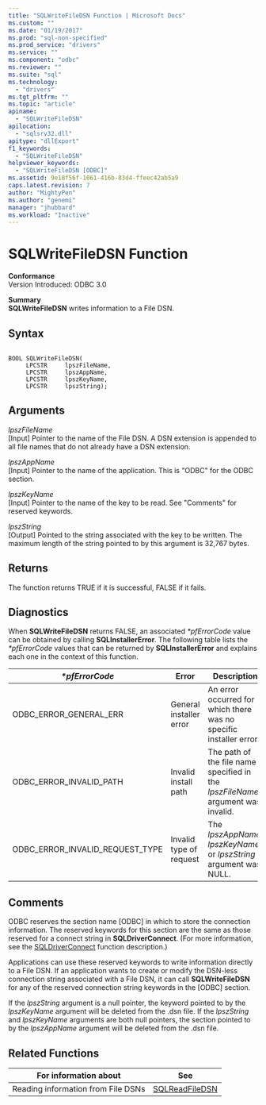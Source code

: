```yaml
---
title: "SQLWriteFileDSN Function | Microsoft Docs"
ms.custom: ""
ms.date: "01/19/2017"
ms.prod: "sql-non-specified"
ms.prod_service: "drivers"
ms.service: ""
ms.component: "odbc"
ms.reviewer: ""
ms.suite: "sql"
ms.technology: 
  - "drivers"
ms.tgt_pltfrm: ""
ms.topic: "article"
apiname: 
  - "SQLWriteFileDSN"
apilocation: 
  - "sqlsrv32.dll"
apitype: "dllExport"
f1_keywords: 
  - "SQLWriteFileDSN"
helpviewer_keywords: 
  - "SQLWriteFileDSN [ODBC]"
ms.assetid: 9e18f56f-1061-416b-83d4-ffeec42ab5a9
caps.latest.revision: 7
author: "MightyPen"
ms.author: "genemi"
manager: "jhubbard"
ms.workload: "Inactive"
---
```

# SQLWriteFileDSN Function
**Conformance**  
 Version Introduced: ODBC 3.0  
  
 **Summary**  
 **SQLWriteFileDSN** writes information to a File DSN.  
  
## Syntax  
  
```  
  
BOOL SQLWriteFileDSN(  
     LPCSTR     lpszFileName,  
     LPCSTR     lpszAppName,  
     LPCSTR     lpszKeyName,  
     LPCSTR     lpszString);  
```  
  
## Arguments  
 *lpszFileName*  
 [Input] Pointer to the name of the File DSN. A DSN extension is appended to all file names that do not already have a DSN extension.  
  
 *lpszAppName*  
 [Input] Pointer to the name of the application. This is "ODBC" for the ODBC section.  
  
 *lpszKeyName*  
 [Input] Pointer to the name of the key to be read. See "Comments" for reserved keywords.  
  
 *lpszString*  
 [Output] Pointed to the string associated with the key to be written. The maximum length of the string pointed to by this argument is 32,767 bytes.  
  
## Returns  
 The function returns TRUE if it is successful, FALSE if it fails.  
  
## Diagnostics  
 When **SQLWriteFileDSN** returns FALSE, an associated *\*pfErrorCode* value can be obtained by calling **SQLInstallerError**. The following table lists the *\*pfErrorCode* values that can be returned by **SQLInstallerError** and explains each one in the context of this function.  
  
|*\*pfErrorCode*|Error|Description|  
|---------------------|-----------|-----------------|  
|ODBC_ERROR_GENERAL_ERR|General installer error|An error occurred for which there was no specific installer error.|  
|ODBC_ERROR_INVALID_PATH|Invalid install path|The path of the file name specified in the *lpszFileName* argument was invalid.|  
|ODBC_ERROR_INVALID_REQUEST_TYPE|Invalid type of request|The *lpszAppName*, *lpszKeyName*, or *lpszString* argument was NULL.|  
  
## Comments  
 ODBC reserves the section name [ODBC] in which to store the connection information. The reserved keywords for this section are the same as those reserved for a connect string in **SQLDriverConnect**. (For more information, see the [SQLDriverConnect](../../../odbc/reference/syntax/sqldriverconnect-function.md) function description.)  
  
 Applications can use these reserved keywords to write information directly to a File DSN. If an application wants to create or modify the DSN-less connection string associated with a File DSN, it can call **SQLWriteFileDSN** for any of the reserved connection string keywords in the [ODBC] section.  
  
 If the *lpszString* argument is a null pointer, the keyword pointed to by the *lpszKeyName* argument will be deleted from the .dsn file. If the *lpszString* and *lpszKeyName* arguments are both null pointers, the section pointed to by the *lpszAppName* argument will be deleted from the .dsn file.  
  
## Related Functions  
  
|For information about|See|  
|---------------------------|---------|  
|Reading information from File DSNs|[SQLReadFileDSN](../../../odbc/reference/syntax/sqlreadfiledsn-function.md)|
